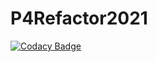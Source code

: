 # P4Refactor2021
[![Codacy Badge](https://api.codacy.com/project/badge/Grade/1b4bf08abcbe44a2b71e3885708e7bab)](https://app.codacy.com/gh/P4-Utwente/P4Refactor2021?utm_source=github.com&utm_medium=referral&utm_content=P4-Utwente/P4Refactor2021&utm_campaign=Badge_Grade_Settings)